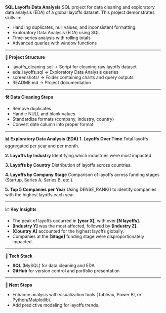 **SQL Layoffs Data Analysis**
SQL project for data cleaning and exploratory data analysis (EDA) of a global layoffs dataset.
This project demonstrates skills in:
* Handling duplicates, null values, and inconsistent formatting
* Exploratory Data Analysis (EDA) using SQL
* Time-series analysis with rolling totals
* Advanced queries with window functions

---

**📂 Project Structure**
* layoffs_cleaning.sql → Script for cleaning raw layoffs dataset
* eda_layoffs.sql → Exploratory Data Analysis queries
* screenshots/ → Folder containing charts and query outputs
* README.md → Project documentation

---

**🛠️ Data Cleaning Steps**
* Remove duplicates
* Handle NULL and blank values
* Standardize formats (company, industry, country)
* Convert date column into proper format

---

**📊 Exploratory Data Analysis (EDA)**
**1. Layoffs Over Time**
Total layoffs aggregated per year and per month.

**2. Layoffs by Industry**
Identifying which industries were most impacted.

**3. Layoffs by Country**
Distribution of layoffs across countries.

**4. Layoffs by Company Stage**
Comparison of layoffs across funding stages (Startup, Series A, Series B, etc.).

**5. Top 5 Companies per Year**
Using DENSE_RANK() to identify companies with the highest layoffs each year.

---

**📈 Key Insights**
* The peak of layoffs occurred in **[year X]**, with over **[N layoffs]**.
* **[Industry Y]** was the most affected, followed by **[Industry Z]**.
* **[Country A]** accounted for the highest layoffs globally.
* Companies at the **[Stage]** funding stage were disproportionately impacted.

---

**🚀 Tech Stack**
* **SQL** (MySQL) for data cleaning and EDA
* **GitHub** for version control and portfolio presentation

---

**📌 Next Steps**
* Enhance analysis with visualization tools (Tableau, Power BI, or Python/Matplotlib).
* Add predictive modeling for layoffs trends.

  
